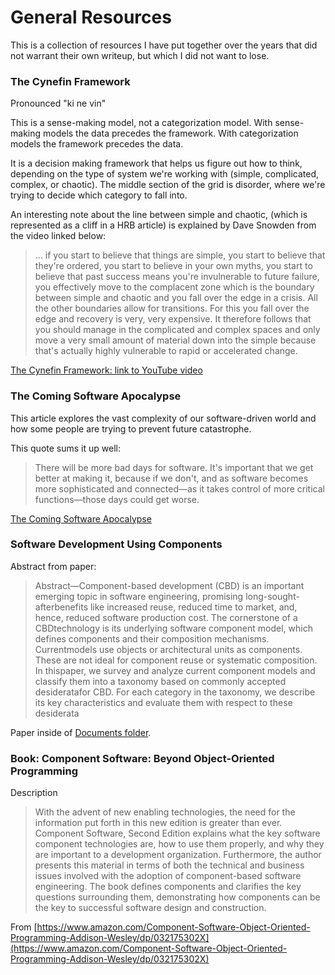 # General Resources
This is a collection of resources I have put together over the years that did not warrant their own writeup, but which I did not want to lose.

### The Cynefin Framework 
Pronounced "ki ne vin"

This is a sense-making model, not a categorization model. With sense-making models the data precedes the framework. With categorization models the framework precedes the data. 

It is a decision making framework that helps us figure out how to think, depending on the type of system we're working with (simple, complicated, complex, or chaotic). The middle section of the grid is disorder, where we're trying to decide which category to fall into. 

An interesting note about the line between simple and chaotic, (which is represented as a cliff in a HRB article) is explained by Dave Snowden from the video linked below:

>  ... if you start to believe that things are simple, you start to believe that they're ordered, you start to believe in your own myths, you start to believe that past success means you're invulnerable to future failure, you effectively move to the complacent zone which is the boundary between simple and chaotic and you fall over the edge in a crisis. All the other boundaries allow for transitions. For this you fall over the edge and recovery is very, very expensive. It therefore follows that you should manage in the complicated and complex spaces and only move a very small amount of material down into the simple because that's actually highly vulnerable to rapid or accelerated change. 

[The Cynefin Framework: link to YouTube video](https://www.youtube.com/watch?v=N7oz366X0-8)

### The Coming Software Apocalypse
This article explores the vast complexity of our software-driven world and how some people are trying to prevent future catastrophe. 

This quote sums it up well: 
> There will be more bad days for software. It's important that we get better at making it, because if we don't, and as software becomes more sophisticated and connected—as it takes control of more critical functions—those days could get worse.

[The Coming Software Apocalypse](https://www.theatlantic.com/technology/archive/2017/09/saving-the-world-from-code/540393/)

### Software Development Using Components
Abstract from paper: 
> Abstract—Component-based development (CBD) is an important emerging topic in software engineering, promising long-sought-afterbenefits like increased reuse, reduced time to market, and, hence, reduced software production cost. The cornerstone of a CBDtechnology is its underlying software component model, which defines components and their composition mechanisms. Currentmodels use objects or architectural units as components. These are not ideal for component reuse or systematic composition. In thispaper, we survey and analyze current component models and classify them into a taxonomy based on commonly accepted desideratafor CBD. For each category in the taxonomy, we describe its key characteristics and evaluate them with respect to these desiderata

Paper inside of [Documents folder](https://github.com/joshmcode/software-notes/blob/master/documents/gt-sad-wang-paper.pdf).

### Book: Component Software: Beyond Object-Oriented Programming
Description
> With the advent of new enabling technologies, the need for the information put forth in this new edition is greater than ever. Component Software, Second Edition explains what the key software component technologies are, how to use them properly, and why they are important to a development organization. Furthermore, the author presents this material in terms of both the technical and business issues involved with the adoption of component-based software engineering. The book defines components and clarifies the key questions surrounding them, demonstrating how components can be the key to successful software design and construction.

From [https://www.amazon.com/Component-Software-Object-Oriented-Programming-Addison-Wesley/dp/032175302X](https://www.amazon.com/Component-Software-Object-Oriented-Programming-Addison-Wesley/dp/032175302X)
